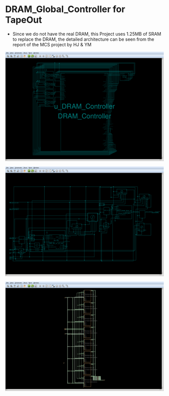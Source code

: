 # DRAM_Global_Controller for TapeOut
- Since we do not have the real DRAM, this Project uses 1.25MB of SRAM to replace the DRAM, the detailed architecture can be seen from the report of the MCS project by HJ & YM

![alt text](./DRAM_Controller_Block_Diagram_0.png)

![alt text](./DRAM_Controller_DRAM_Logic_DIe_0.png)

![alt text](./DRAM_Controller_Virtual_DRAM_Bank_0.png)
